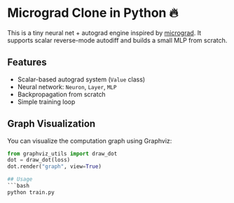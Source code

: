 # Micrograd Clone in Python 🔥

This is a tiny neural net + autograd engine inspired by [micrograd](https://github.com/karpathy/micrograd). It supports scalar reverse-mode autodiff and builds a small MLP from scratch.

## Features
- Scalar-based autograd system (`Value` class)
- Neural network: `Neuron`, `Layer`, `MLP`
- Backpropagation from scratch
- Simple training loop

##  Graph Visualization

You can visualize the computation graph using Graphviz:

```python
from graphviz_utils import draw_dot
dot = draw_dot(loss)
dot.render("graph", view=True)

## Usage
```bash
python train.py
